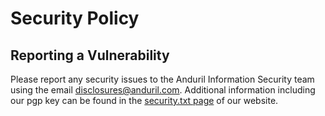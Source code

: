 # Security Policy

## Reporting a Vulnerability

Please report any security issues to the Anduril Information Security team using the email disclosures@anduril.com. Additional information including our pgp key can be found in the [security.txt page](https://www.anduril.com/.well-known/security.txt) of our website.
